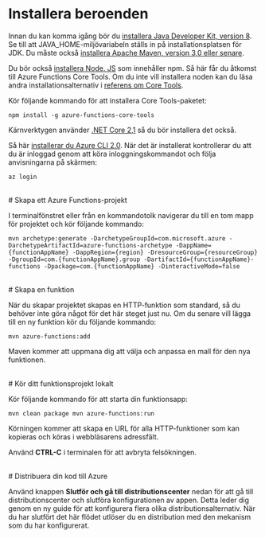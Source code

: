 # Installera beroenden

Innan du kan komma igång bör du [installera Java Developer Kit, version 8](https://go.microsoft.com/fwlink/?linkid=2016706). Se till att JAVA\_HOME-miljövariabeln ställs in på installationsplatsen för JDK. Du måste också [installera Apache Maven, version 3,0 eller senare](https://go.microsoft.com/fwlink/?linkid=2016384).

Du bör också [installera Node. JS](https://go.microsoft.com/fwlink/?linkid=2016195) som innehåller npm. Så här får du åtkomst till Azure Functions Core Tools. Om du inte vill installera noden kan du läsa andra installationsalternativ i [referens om Core Tools](https://go.microsoft.com/fwlink/?linkid=2016192).

Kör följande kommando för att installera Core Tools-paketet:

``` npm install -g azure-functions-core-tools ```

Kärnverktygen använder [.NET Core 2,1](https://go.microsoft.com/fwlink/?linkid=2016373) så du bör installera det också.

Så här [installerar du Azure CLI 2.0](https://go.microsoft.com/fwlink/?linkid=2016701). När det är installerat kontrollerar du att du är inloggad genom att köra inloggningskommandot och följa anvisningarna på skärmen:

``` az login ```

<br/>
# Skapa ett Azure Functions-projekt

I terminalfönstret eller från en kommandotolk navigerar du till en tom mapp för projektet och kör följande kommando:

``` mvn archetype:generate -DarchetypeGroupId=com.microsoft.azure -DarchetypeArtifactId=azure-functions-archetype -DappName={functionAppName} -DappRegion={region} -DresourceGroup={resourceGroup} -DgroupId=com.{functionAppName}.group -DartifactId={functionAppName}-functions -Dpackage=com.{functionAppName} -DinteractiveMode=false ```

<br/>
# Skapa en funktion

När du skapar projektet skapas en HTTP-funktion som standard, så du behöver inte göra något för det här steget just nu. Om du senare vill lägga till en ny funktion kör du följande kommando:

``` mvn azure-functions:add ```

Maven kommer att uppmana dig att välja och anpassa en mall för den nya funktionen.

<br/>
# Kör ditt funktionsprojekt lokalt

Kör följande kommando för att starta din funktionsapp:

``` mvn clean package mvn azure-functions:run ```

Körningen kommer att skapa en URL för alla HTTP-funktioner som kan kopieras och köras i webbläsarens adressfält.

Använd **CTRL-C** i terminalen för att avbryta felsökningen.

<br/>
# Distribuera din kod till Azure

Använd knappen **Slutför och gå till distributionscenter** nedan för att gå till distributionscenter och slutföra konfigurationen av appen. Detta leder dig genom en ny guide för att konfigurera flera olika distributionsalternativ. När du har slutfört det här flödet utlöser du en distribution med den mekanism som du har konfigurerat.
